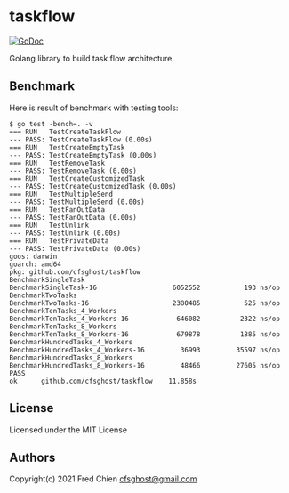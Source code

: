 # taskflow

[![GoDoc](https://godoc.org/github.com/cfsghost/taskflow?status.svg)](http://godoc.org/github.com/cfsghost/taskflow)

Golang library to build task flow architecture.

## Benchmark

Here is result of benchmark with testing tools:

```shell
$ go test -bench=. -v
=== RUN   TestCreateTaskFlow
--- PASS: TestCreateTaskFlow (0.00s)
=== RUN   TestCreateEmptyTask
--- PASS: TestCreateEmptyTask (0.00s)
=== RUN   TestRemoveTask
--- PASS: TestRemoveTask (0.00s)
=== RUN   TestCreateCustomizedTask
--- PASS: TestCreateCustomizedTask (0.00s)
=== RUN   TestMultipleSend
--- PASS: TestMultipleSend (0.00s)
=== RUN   TestFanOutData
--- PASS: TestFanOutData (0.00s)
=== RUN   TestUnlink
--- PASS: TestUnlink (0.00s)
=== RUN   TestPrivateData
--- PASS: TestPrivateData (0.00s)
goos: darwin
goarch: amd64
pkg: github.com/cfsghost/taskflow
BenchmarkSingleTask
BenchmarkSingleTask-16                	 6052552	       193 ns/op
BenchmarkTwoTasks
BenchmarkTwoTasks-16                  	 2380485	       525 ns/op
BenchmarkTenTasks_4_Workers
BenchmarkTenTasks_4_Workers-16        	  646082	      2322 ns/op
BenchmarkTenTasks_8_Workers
BenchmarkTenTasks_8_Workers-16        	  679878	      1885 ns/op
BenchmarkHundredTasks_4_Workers
BenchmarkHundredTasks_4_Workers-16    	   36993	     35597 ns/op
BenchmarkHundredTasks_8_Workers
BenchmarkHundredTasks_8_Workers-16    	   48466	     27605 ns/op
PASS
ok  	github.com/cfsghost/taskflow	11.858s
```

## License
Licensed under the MIT License

## Authors
Copyright(c) 2021 Fred Chien <cfsghost@gmail.com>
